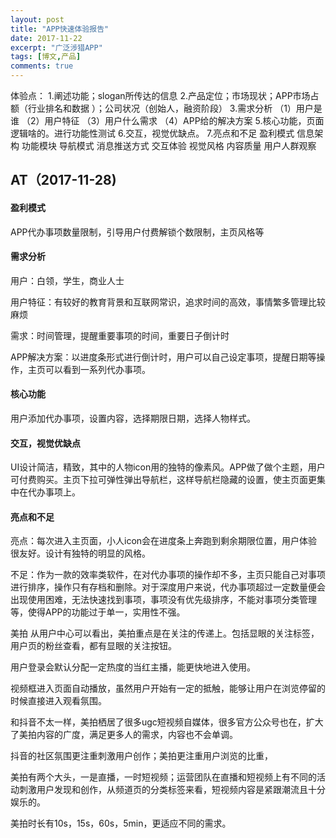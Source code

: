 ```yaml
---
layout: post
title: "APP快速体验报告"
date: 2017-11-22
excerpt: "广泛涉猎APP"
tags: [博文,产品]
comments: true
---
```


体验点：
1.阐述功能；slogan所传达的信息
2.产品定位；市场现状；APP市场占额（行业排名和数据 ）；公司状况（创始人，融资阶段）
3.需求分析
（1）用户是谁
（2）用户特征
（3）用户什么需求
（4）APP给的解决方案
5.核心功能，页面逻辑啥的。进行功能性测试
6.交互，视觉优缺点。
7.亮点和不足
盈利模式 信息架构  功能模块 导航模式 消息推送方式 交互体验 视觉风格 内容质量 用户人群观察


## AT（2017-11-28)

#### 盈利模式

APP代办事项数量限制，引导用户付费解锁个数限制，主页风格等

#### 需求分析

用户：白领，学生，商业人士

用户特征：有较好的教育背景和互联网常识，追求时间的高效，事情繁多管理比较麻烦

需求：时间管理，提醒重要事项的时间，重要日子倒计时

APP解决方案：以进度条形式进行倒计时，用户可以自己设定事项，提醒日期等操作，主页可以看到一系列代办事项。

#### 核心功能

用户添加代办事项，设置内容，选择期限日期，选择人物样式。

#### 交互，视觉优缺点

UI设计简洁，精致，其中的人物icon用的独特的像素风。APP做了做个主题，用户可付费购买。主页下拉可弹性弹出导航栏，这样导航栏隐藏的设置，使主页面更集中在代办事项上。

#### 亮点和不足

亮点：每次进入主页面，小人icon会在进度条上奔跑到剩余期限位置，用户体验很友好。设计有独特的明显的风格。

不足：作为一款的效率类软件，在对代办事项的操作却不多，主页只能自己对事项进行排序，操作只有存档和删除。对于深度用户来说，代办事项超过一定数量便会出现使用困难，无法快速找到事项，事项没有优先级排序，不能对事项分类管理等，使得APP的功能过于单一，实用性不强。





美拍
从用户中心可以看出，美拍重点是在关注的传递上。包括显眼的关注标签，用户页的粉丝查看，都有显眼的关注按钮。

用户登录会默认分配一定热度的当红主播，能更快地进入使用。

视频框进入页面自动播放，虽然用户开始有一定的抵触，能够让用户在浏览停留的时候直接进入观看氛围。

和抖音不太一样，美拍栖居了很多ugc短视频自媒体，很多官方公众号也在，扩大了美拍内容的广度，满足更多人的需求，内容也不会单调。

抖音的社区氛围更注重刺激用户创作；美拍更注重用户浏览的比重，

美拍有两个大头，一是直播，一时短视频；运营团队在直播和短视频上有不同的活动刺激用户发现和创作，从频道页的分类标签来看，短视频内容是紧跟潮流且十分娱乐的。

美拍时长有10s，15s，60s，5min，更适应不同的需求。


